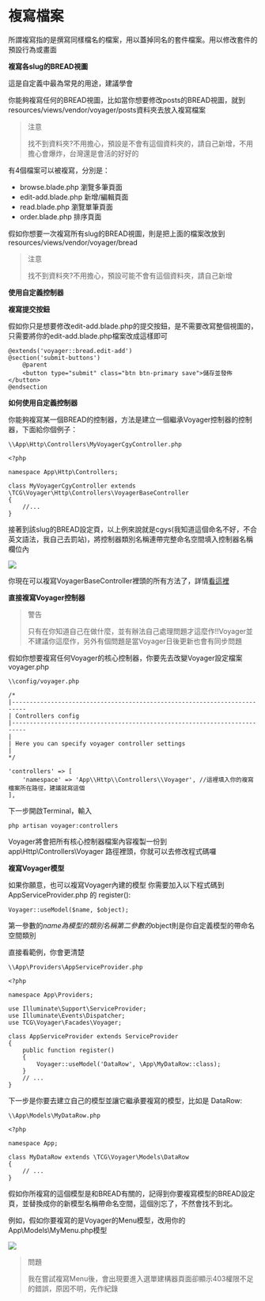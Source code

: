 # 複寫檔案

所謂複寫指的是撰寫同樣檔名的檔案，用以蓋掉同名的套件檔案。用以修改套件的預設行為或畫面

**複寫各slug的BREAD視圖**

這是自定義中最為常見的用途，建議學會

你能夠複寫任何的BREAD視圖，比如當你想要修改posts的BREAD視圖，就到resources/views/vendor/voyager/posts資料夾去放入複寫檔案

> 注意
>
> 找不到資料夾?不用擔心，預設是不會有這個資料夾的，請自己新增，不用擔心會爆炸，台灣還是會活的好好的

有4個檔案可以被複寫，分別是：

* browse.blade.php 瀏覽多筆頁面
* edit-add.blade.php 新增/編輯頁面
* read.blade.php 瀏覽單筆頁面
* order.blade.php 排序頁面

假如你想要一次複寫所有slug的BREAD視圖，則是把上面的檔案改放到resources/views/vendor/voyager/bread

> 注意
>
> 找不到資料夾?不用擔心，預設可能不會有這個資料夾，請自己新增

**使用自定義控制器**

**複寫提交按鈕**

假如你只是想要修改edit-add.blade.php的提交按鈕，是不需要改寫整個視圖的，只需要將你的edit-add.blade.php檔案改成這樣即可

```text
@extends('voyager::bread.edit-add')
@section('submit-buttons')
    @parent
    <button type="submit" class="btn btn-primary save">儲存並發佈</button>
@endsection
```

**如何使用自定義控制器**

你能夠複寫某一個BREAD的控制器，方法是建立一個繼承Voyager控制器的控制器，下面給你個例子：

```text
\\App\Http\Controllers\MyVoyagerCgyController.php

<?php

namespace App\Http\Controllers;

class MyVoyagerCgyController extends \TCG\Voyager\Http\Controllers\VoyagerBaseController
{
    //...
}
```

接著到該slug的BREAD設定頁，以上例來說就是cgys\(我知道這個命名不好，不合英文語法，我自己去罰站\)，將控制器類別名稱連帶完整命名空間填入控制器名稱欄位內

![](https://i.imgur.com/BedDQD1.png)

你現在可以複寫VoyagerBaseController裡頭的所有方法了，詳情[看這裡](https://github.com/the-control-group/voyager/blob/1.1/src/Http/Controllers/VoyagerBaseController.php)

**直接複寫Voyager控制器**

> 警告
>
> 只有在你知道自己在做什麼，並有辦法自己處理問題才這麼作!!Voyager並不建議你這麼作，另外有個問題是當Voyager日後更新也會有同步問題

假如你想要複寫任何Voyager的核心控制器，你要先去改變Voyager設定檔案voyager.php

```text
\\config/voyager.php

/*
|--------------------------------------------------------------------------
| Controllers config
|--------------------------------------------------------------------------
|
| Here you can specify voyager controller settings
|
*/

'controllers' => [
    'namespace' => 'App\\Http\\Controllers\\Voyager', //這裡填入你的複寫檔案所在路徑，建議就寫這個
],
```

下一步開啟Terminal，輸入

`php artisan voyager:controllers`

Voyager將會把所有核心控制器檔案內容複製一份到 app\Http\Controllers\Voyager 路徑裡頭，你就可以去修改程式碼囉

**複寫Voyager模型**

如果你願意，也可以複寫Voyager內建的模型 你需要加入以下程式碼到 AppServiceProvider.php 的 register\(\):

`Voyager::useModel($name, $object);`

第一參數的$name為模型的類別名稱 第二參數的$object則是你自定義模型的帶命名空間類別

直接看範例，你會更清楚

```text
\\App\Providers\AppServiceProvider.php

<?php
​
namespace App\Providers;
​
use Illuminate\Support\ServiceProvider;
use Illuminate\Events\Dispatcher;
use TCG\Voyager\Facades\Voyager;
​
class AppServiceProvider extends ServiceProvider
{
    public function register()
    {
        Voyager::useModel('DataRow', \App\MyDataRow::class);
    }
    // ...
}
```

下一步是你要去建立自己的模型並讓它繼承要複寫的模型，比如是 DataRow:

```text
\\App\Models\MyDataRow.php

<?php
​
namespace App;
​
class MyDataRow extends \TCG\Voyager\Models\DataRow
{
    // ...
}
```

假如你所複寫的這個模型是和BREAD有關的，記得到你要複寫模型的BREAD設定頁，並替換成你的新模型名稱帶命名空間，這個別忘了，不然會找不到北。

例如，假如你要複寫的是Voyager的Menu模型，改用你的App\Models\MyMenu.php模型

![](https://i.imgur.com/uMppDUc.png)

> 問題
>
> 我在嘗試複寫Menu後，會出現要進入選單建構器頁面卻顯示403權限不足的錯誤，原因不明，先作紀錄

